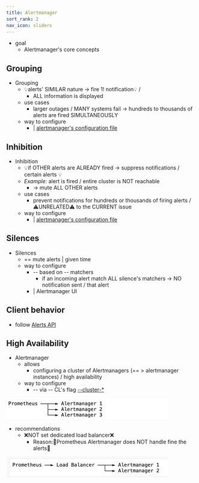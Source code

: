 ```yaml
---
title: Alertmanager
sort_rank: 2
nav_icon: sliders
---
```


* goal
  * Alertmanager's core concepts

## Grouping

* Grouping
  * 💡alerts' SIMILAR nature -> fire 1! notification💡 /
    * ALL information is displayed
  * use cases
    * larger outages / MANY systems fail -> hundreds to thousands of alerts are fired SIMULTANEOUSLY
  * way to configure
    * | [alertmanager's configuration file](configuration.md)

## Inhibition

* Inhibition
  * 💡if OTHER alerts are ALREADY fired -> suppress notifications / certain alerts 💡
  * _Example:_ alert is fired / entire cluster is NOT reachable
    * -> mute ALL OTHER alerts
  * use cases
    * prevent notifications for hundreds or thousands of firing alerts / ⚠️UNRELATED⚠️ to the CURRENT issue
  * way to configure
    * | [alertmanager's configuration file](configuration.md)

## Silences

* Silences
  * == mute alerts | given time
  * way to configure
    * -- based on -- matchers
      * if an incoming alert match ALL silence's matchers -> NO notification sent / that alert
    * | Alertmanager UI

## Client behavior

* follow [Alerts API](alerts_api.md)

## High Availability

* Alertmanager
  * allows
    * configuring a cluster of Alertmanagers (== > alertmanager instances) / high availability
  * way to configure
    * -- via -- CL's flag [--cluster-*](https://github.com/prometheus/alertmanager#high-availability)
    
![](static/correctHA.png)

* recommendations
  * ❌NOT set dedicated load balancer❌
    * Reason:🧠Prometheus Alertmanager does NOT handle fine the alerts🧠

![](static/incorrectHA.png)